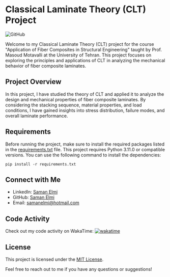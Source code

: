 # Classical Laminate Theory (CLT) Project

![GitHub](https://img.shields.io/github/license/SamanElmi/CLT-Project---Saman-Elmi)

Welcome to my Classical Laminate Theory (CLT) project for the course "Application of Fiber Composites in Structural Engineering" taught by Prof. Masoud Motavalli at the University of Tehran. This project focuses on exploring the principles and applications of CLT in analyzing the mechanical behavior of fiber composite laminates.

## Project Overview

In this project, I have studied the theory of CLT and applied it to analyze the design and mechanical properties of fiber composite laminates. By considering the stacking sequence, material properties, and load conditions, I have gained insights into stress distribution, failure modes, and overall laminate performance.

## Requirements

Before running the project, make sure to install the required packages listed in the [requirements.txt](./requirements.txt) file. This project requires Python 3.11.0 or compatible versions. You can use the following command to install the dependencies:


```pip install -r requirements.txt```


## Connect with Me

- LinkedIn: [Saman Elmi](https://www.linkedin.com/in/samanelmi/)
- GitHub: [Saman Elmi](https://github.com/SamanElmi)
- Email: samanelmi@hotmail.com

## Code Activity

Check out my code activity on WakaTime: [![wakatime](https://wakatime.com/badge/github/SamanElmi/CLT-Project---Saman-Elmi.svg)](https://wakatime.com/badge/github/SamanElmi/CLT-Project---Saman-Elmi)

## License

This project is licensed under the [MIT License](./LICENSE).

Feel free to reach out to me if you have any questions or suggestions!
